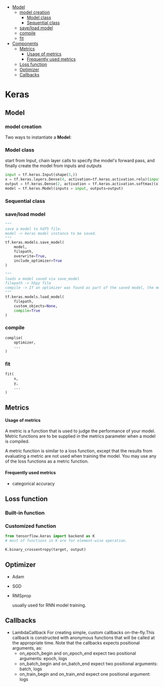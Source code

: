 - [Model](#model)
  - [model creation](#model-creation)
    - [Model class](#model-class)
    - [Sequential class](#sequential-class)
  - [save/load model](#saveload-model)
  - [compile](#compile)
  - [fit](#fit)
- [Components](#components)
  - [Metrics](#metrics)
    - [Usage of metrics](#usage-of-metrics)
    - [Frequently used metrics](#frequently-used-metrics)
  - [Loss function](#loss-function)
  - [Optimizer](#optimizer)
  - [Callbacks](#callbacks)

# Keras

## Model

### model creation
Two ways to instantiate a **Model**:
### Model class
start from Input, chain layer calls to specify the model's forward pass, and finally create the model from inputs and outputs
```python
input = tf.keras.Input(shape(3,))
x = tf.keras.layers.Dense(4, activation=tf.keras.activation.relu)(input)
output = tf.keras.Dense(2, activation = tf.keras.activation.softmax)(x)
model = tf.keras.Model(inputs = input, outputs=output)
```
### Sequential class

### save/load model
```python
"""
save a model to hdf5 file.
model -> keras model instance to be saved.
"""
tf.keras.models.save_model(
    model,
    filepath,
    overwrite=True,
    include_optimizer=True
)

"""
loads a model saved via save_model
filepath -> h5py file
compile -> If an optimizer was found as part of the saved model, the model is already compiled. Otherwise, the model is uncompiled and a warning will be displayed. When compile is set to False, the compilation is omitted without any warning.
"""
tf.keras.models.load_model(
    filepath,
    custom_objects=None,
    compile=True
)

```
### compile
```python
complie(
    optimizer,
    ...
)
```
### fit
```python
fit(
    x,
    y,
    ...
)
```



## Metrics

#### Usage of metrics
A metric is a function that is used to judge the performance of your model. Metric functions are to be supplied in the metrics parameter when a model is compiled.

A metric function is similar to a loss function, except that the results from evaluating a metric are not used when training the model. You may use any of the loss functions as a metric function.

#### Frequently used metrics
- categorical accuracy


## Loss function

### Built-in function



### Customized function



```python
from tensorflow.keras import backend as K
# most of functions in K are for element-wise operation.

K.binary_crossentropy(target, output)

```



## Optimizer

- Adam

- SGD

- RMSprop

  usually used for RNN model training.


## Callbacks
- LambdaCallback
  For creating simple, custom callbacks on-the-fly.This callback is constructed with anonymous functions that will be called at the appropriate time. Note that the callbacks expects positional arguments, as:
  - on_epoch_begin and on_epoch_end expect two positional arguments: epoch, logs
  - on_batch_begin and on_batch_end expect two positional arguments: batch, logs
  - on_train_begin and on_train_end expect one positional argument: logs

